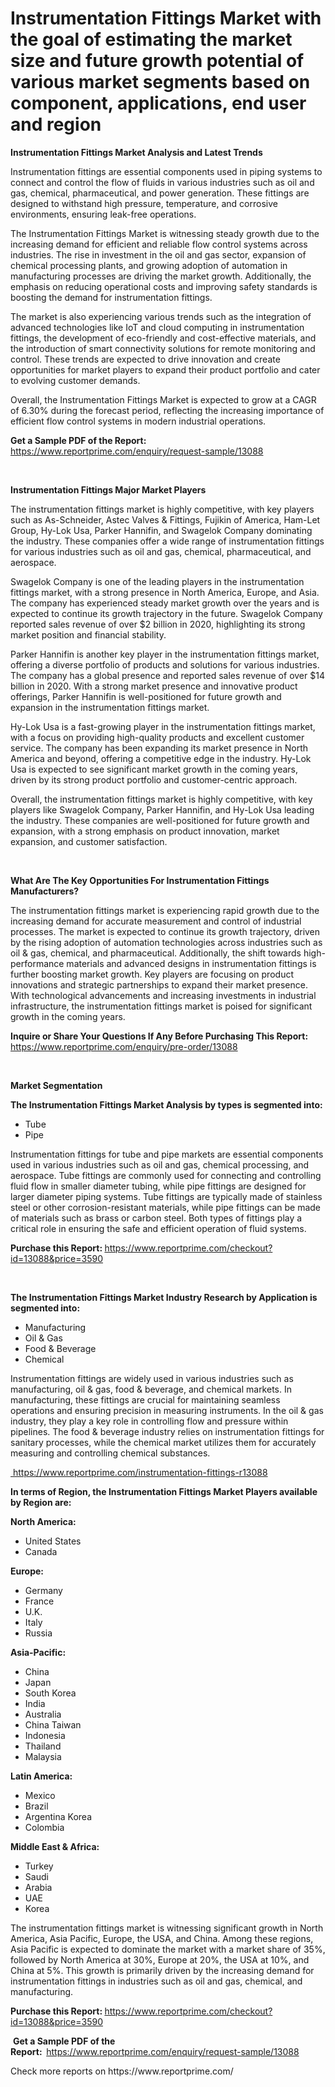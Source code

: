 <p><h1>Instrumentation Fittings Market with the goal of estimating the market size and future growth potential of various market segments based on component, applications, end user and region</h1></p><p><strong>Instrumentation Fittings Market Analysis and Latest Trends</strong></p>
<p><p>Instrumentation fittings are essential components used in piping systems to connect and control the flow of fluids in various industries such as oil and gas, chemical, pharmaceutical, and power generation. These fittings are designed to withstand high pressure, temperature, and corrosive environments, ensuring leak-free operations.</p><p>The Instrumentation Fittings Market is witnessing steady growth due to the increasing demand for efficient and reliable flow control systems across industries. The rise in investment in the oil and gas sector, expansion of chemical processing plants, and growing adoption of automation in manufacturing processes are driving the market growth. Additionally, the emphasis on reducing operational costs and improving safety standards is boosting the demand for instrumentation fittings.</p><p>The market is also experiencing various trends such as the integration of advanced technologies like IoT and cloud computing in instrumentation fittings, the development of eco-friendly and cost-effective materials, and the introduction of smart connectivity solutions for remote monitoring and control. These trends are expected to drive innovation and create opportunities for market players to expand their product portfolio and cater to evolving customer demands.</p><p>Overall, the Instrumentation Fittings Market is expected to grow at a CAGR of 6.30% during the forecast period, reflecting the increasing importance of efficient flow control systems in modern industrial operations.</p></p>
<p><strong>Get a Sample PDF of the Report:&nbsp;</strong> <a href="https://www.reportprime.com/enquiry/request-sample/13088">https://www.reportprime.com/enquiry/request-sample/13088</a></p>
<p>&nbsp;</p>
<p><strong>Instrumentation Fittings Major Market Players</strong></p>
<p><p>The instrumentation fittings market is highly competitive, with key players such as As-Schneider, Astec Valves & Fittings, Fujikin of America, Ham-Let Group, Hy-Lok Usa, Parker Hannifin, and Swagelok Company dominating the industry. These companies offer a wide range of instrumentation fittings for various industries such as oil and gas, chemical, pharmaceutical, and aerospace.</p><p>Swagelok Company is one of the leading players in the instrumentation fittings market, with a strong presence in North America, Europe, and Asia. The company has experienced steady market growth over the years and is expected to continue its growth trajectory in the future. Swagelok Company reported sales revenue of over $2 billion in 2020, highlighting its strong market position and financial stability.</p><p>Parker Hannifin is another key player in the instrumentation fittings market, offering a diverse portfolio of products and solutions for various industries. The company has a global presence and reported sales revenue of over $14 billion in 2020. With a strong market presence and innovative product offerings, Parker Hannifin is well-positioned for future growth and expansion in the instrumentation fittings market.</p><p>Hy-Lok Usa is a fast-growing player in the instrumentation fittings market, with a focus on providing high-quality products and excellent customer service. The company has been expanding its market presence in North America and beyond, offering a competitive edge in the industry. Hy-Lok Usa is expected to see significant market growth in the coming years, driven by its strong product portfolio and customer-centric approach.</p><p>Overall, the instrumentation fittings market is highly competitive, with key players like Swagelok Company, Parker Hannifin, and Hy-Lok Usa leading the industry. These companies are well-positioned for future growth and expansion, with a strong emphasis on product innovation, market expansion, and customer satisfaction.</p></p>
<p>&nbsp;</p>
<p><strong>What Are The Key Opportunities For Instrumentation Fittings Manufacturers?</strong></p>
<p><p>The instrumentation fittings market is experiencing rapid growth due to the increasing demand for accurate measurement and control of industrial processes. The market is expected to continue its growth trajectory, driven by the rising adoption of automation technologies across industries such as oil & gas, chemical, and pharmaceutical. Additionally, the shift towards high-performance materials and advanced designs in instrumentation fittings is further boosting market growth. Key players are focusing on product innovations and strategic partnerships to expand their market presence. With technological advancements and increasing investments in industrial infrastructure, the instrumentation fittings market is poised for significant growth in the coming years.</p></p>
<p><strong>Inquire or Share Your Questions If Any Before Purchasing This Report:</strong> <a href="https://www.reportprime.com/enquiry/pre-order/13088">https://www.reportprime.com/enquiry/pre-order/13088</a></p>
<p>&nbsp;</p>
<p><strong>Market Segmentation</strong></p>
<p><strong>The Instrumentation Fittings Market Analysis by types is segmented into:</strong></p>
<p><ul><li>Tube</li><li>Pipe</li></ul></p>
<p><p>Instrumentation fittings for tube and pipe markets are essential components used in various industries such as oil and gas, chemical processing, and aerospace. Tube fittings are commonly used for connecting and controlling fluid flow in smaller diameter tubing, while pipe fittings are designed for larger diameter piping systems. Tube fittings are typically made of stainless steel or other corrosion-resistant materials, while pipe fittings can be made of materials such as brass or carbon steel. Both types of fittings play a critical role in ensuring the safe and efficient operation of fluid systems.</p></p>
<p><strong>Purchase this Report:&nbsp;</strong><a href="https://www.reportprime.com/checkout?id=13088&price=3590">https://www.reportprime.com/checkout?id=13088&price=3590</a></p>
<p>&nbsp;</p>
<p><strong>The Instrumentation Fittings Market Industry Research by Application is segmented into:</strong></p>
<p><ul><li>Manufacturing</li><li>Oil & Gas</li><li>Food & Beverage</li><li>Chemical</li></ul></p>
<p><p>Instrumentation fittings are widely used in various industries such as manufacturing, oil & gas, food & beverage, and chemical markets. In manufacturing, these fittings are crucial for maintaining seamless operations and ensuring precision in measuring instruments. In the oil & gas industry, they play a key role in controlling flow and pressure within pipelines. The food & beverage industry relies on instrumentation fittings for sanitary processes, while the chemical market utilizes them for accurately measuring and controlling chemical substances.</p></p>
<p><a href="https://www.reportprime.com/instrumentation-fittings-r13088">&nbsp;https://www.reportprime.com/instrumentation-fittings-r13088</a></p>
<p><strong>In terms of Region, the Instrumentation Fittings Market Players available by Region are:</strong></p>
<p>
    <p> <strong> North America: </strong>
        <ul>
            <li>United States</li>
            <li>Canada</li>
        </ul>
        </p> 
    <p> <strong> Europe: </strong>
        <ul>
            <li>Germany</li>
            <li>France</li>
            <li>U.K.</li>
            <li>Italy</li>
            <li>Russia</li>
        </ul>
        </p> 
    <p> <strong> Asia-Pacific: </strong>
        <ul>
            <li>China</li>
            <li>Japan</li>
            <li>South Korea</li>
            <li>India</li>
            <li>Australia</li>
            <li>China Taiwan</li>
            <li>Indonesia</li>
            <li>Thailand</li>
            <li>Malaysia</li>
        </ul>
        </p> 
    <p> <strong> Latin America: </strong>
        <ul>
            <li>Mexico</li>
            <li>Brazil</li>
            <li>Argentina Korea</li>
            <li>Colombia</li>
        </ul>
        </p> 
    <p> <strong> Middle East & Africa: </strong>
        <ul>
            <li>Turkey</li>
            <li>Saudi</li>
            <li>Arabia</li>
            <li>UAE</li>
            <li>Korea</li>
        </ul>
    </p>
    </p>
<p><p>The instrumentation fittings market is witnessing significant growth in North America, Asia Pacific, Europe, the USA, and China. Among these regions, Asia Pacific is expected to dominate the market with a market share of 35%, followed by North America at 30%, Europe at 20%, the USA at 10%, and China at 5%. This growth is primarily driven by the increasing demand for instrumentation fittings in industries such as oil and gas, chemical, and manufacturing.</p></p>
<p><strong>Purchase this Report: </strong><a href="https://www.reportprime.com/checkout?id=13088&price=3590">https://www.reportprime.com/checkout?id=13088&price=3590</a></p>
<p>&nbsp;<strong>Get a Sample PDF of the Report:&nbsp;&nbsp;</strong><a href="https://www.reportprime.com/enquiry/request-sample/13088">https://www.reportprime.com/enquiry/request-sample/13088</a></p>
<p><strong></strong></p>
<p>Check more reports on https://www.reportprime.com/</p>